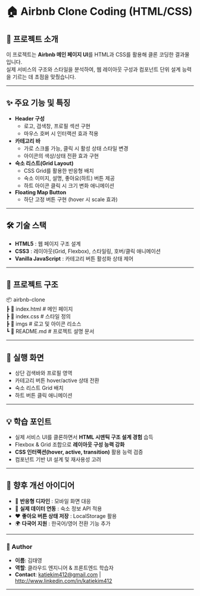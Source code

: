 # 🏠 Airbnb Clone Coding (HTML/CSS)

## 📌 프로젝트 소개
이 프로젝트는 **Airbnb 메인 페이지 UI**를 HTML과 CSS를 활용해 클론 코딩한 결과물입니다.  
실제 서비스의 구조와 스타일을 분석하여, 웹 레이아웃 구성과 컴포넌트 단위 설계 능력을 기르는 데 초점을 맞췄습니다.  

---

## ✨ 주요 기능 및 특징
- **Header 구성**  
  - 로고, 검색창, 프로필 섹션 구현  
  - 마우스 호버 시 인터랙션 효과 적용  
- **카테고리 바**  
  - 가로 스크롤 가능, 클릭 시 활성 상태 스타일 변경  
  - 아이콘의 색상/상태 전환 효과 구현  
- **숙소 리스트(Grid Layout)**  
  - CSS Grid를 활용한 반응형 배치  
  - 숙소 이미지, 설명, 좋아요(하트) 버튼 제공  
  - 하트 아이콘 클릭 시 크기 변화 애니메이션  
- **Floating Map Button**  
  - 하단 고정 버튼 구현 (hover 시 scale 효과)  

---

## 🛠 기술 스택
- **HTML5** : 웹 페이지 구조 설계  
- **CSS3** : 레이아웃(Grid, Flexbox), 스타일링, 호버/클릭 애니메이션  
- **Vanilla JavaScript** : 카테고리 버튼 활성화 상태 제어  

---

## 📂 프로젝트 구조  
📦 airbnb-clone  
┣ 📜 index.html # 메인 페이지  
┣ 📜 index.css # 스타일 정의  
┣ 📂 imgs # 로고 및 아이콘 리소스  
┗ 📜 README.md # 프로젝트 설명 문서  

---

## 📸 실행 화면
- 상단 검색바와 프로필 영역  
- 카테고리 버튼 hover/active 상태 전환  
- 숙소 리스트 Grid 배치  
- 하트 버튼 클릭 애니메이션  

---

## 💡 학습 포인트
- 실제 서비스 UI를 클론하면서 **HTML 시맨틱 구조 설계 경험** 습득  
- Flexbox & Grid 조합으로 **레이아웃 구성 능력 강화**  
- **CSS 인터랙션(hover, active, transition)** 활용 능력 검증  
- 컴포넌트 기반 UI 설계 및 재사용성 고려  

---

## 📌 향후 개선 아이디어
- 📱 **반응형 디자인** : 모바일 화면 대응  
- 🔎 **실제 데이터 연동** : 숙소 정보 API 적용  
- ❤️ **좋아요 버튼 상태 저장** : LocalStorage 활용  
- 🌍 **다국어 지원** : 한국어/영어 전환 기능 추가  

---

### 👤 Author
- **이름**: 김태영
- **역할**: 클라우드 엔지니어 & 프론트엔드 학습자
- **Contact**: katiekim412@gmail.com | http://www.linkedin.com/in/katiekim412

---
